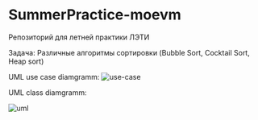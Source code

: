 # SummerPractice-moevm
Репозиторий для летней практики ЛЭТИ

Задача: Различные алгоритмы сортировки (Bubble Sort, Cocktail Sort, Heap sort)

UML use case diamgramm: 
![use-case](https://user-images.githubusercontent.com/54906416/124311871-1384e600-db77-11eb-955a-47612ec890ec.png)

UML class diamgramm:

![uml](https://user-images.githubusercontent.com/54906416/124344974-807f9680-dbde-11eb-8e8e-7197114e1dbb.png)
